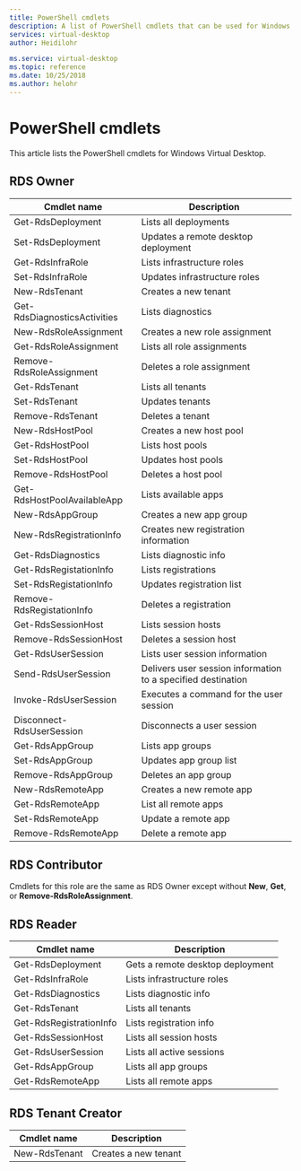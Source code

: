 ```yaml
---
title: PowerShell cmdlets
description: A list of PowerShell cmdlets that can be used for Windows Virtual Desktop.
services: virtual-desktop
author: Heidilohr

ms.service: virtual-desktop
ms.topic: reference
ms.date: 10/25/2018
ms.author: helohr
---
```

# PowerShell cmdlets

This article lists the PowerShell cmdlets for Windows Virtual Desktop.

## RDS Owner

|Cmdlet name|Description|
|---|---|
|Get-RdsDeployment|Lists all deployments|
|Set-RdsDeployment|Updates a remote desktop deployment|
|Get-RdsInfraRole|Lists infrastructure roles|
|Set-RdsInfraRole|Updates infrastructure roles|
|New-RdsTenant|Creates a new tenant|
|Get-RdsDiagnosticsActivities|Lists diagnostics|
|New-RdsRoleAssignment|Creates a new role assignment|
|Get-RdsRoleAssignment|Lists all role assignments|
|Remove-RdsRoleAssignment|Deletes a role assignment|
|Get-RdsTenant|Lists all tenants|
|Set-RdsTenant|Updates tenants|
|Remove-RdsTenant|Deletes a tenant|
|New-RdsHostPool|Creates a new host pool|
|Get-RdsHostPool|Lists host pools|
|Set-RdsHostPool|Updates host pools|
|Remove-RdsHostPool|Deletes a host pool|
|Get-RdsHostPoolAvailableApp|Lists available apps|
|New-RdsAppGroup|Creates a new app group|
|New-RdsRegistrationInfo|Creates new registration information|
|Get-RdsDiagnostics|Lists diagnostic info|
|Get-RdsRegistationInfo|Lists registrations|
|Set-RdsRegistationInfo|Updates registration list|
|Remove-RdsRegistationInfo|Deletes a registration|
|Get-RdsSessionHost|Lists session hosts|
|Remove-RdsSessionHost|Deletes a session host|
|Get-RdsUserSession|Lists user session information|
|Send-RdsUserSession|Delivers user session information to a specified destination|
|Invoke-RdsUserSession|Executes a command for the user session|
|Disconnect-RdsUserSession|Disconnects a user session|
|Get-RdsAppGroup|Lists app groups|
|Set-RdsAppGroup|Updates app group list|
|Remove-RdsAppGroup|Deletes an app group|
|New-RdsRemoteApp|Creates a new remote app|
|Get-RdsRemoteApp|List all remote apps|
|Set-RdsRemoteApp|Update a remote app|
|Remove-RdsRemoteApp|Delete a remote app|

## RDS Contributor

Cmdlets for this role are the same as RDS Owner except without **New**, **Get**, or **Remove-RdsRoleAssignment**.

## RDS Reader

|Cmdlet name|Description|
|---|---|
|Get-RdsDeployment|Gets a remote desktop deployment|
|Get-RdsInfraRole|Lists infrastructure roles|
|Get-RdsDiagnostics|Lists diagnostic info|
|Get-RdsTenant|Lists all tenants|
|Get-RdsRegistrationInfo|Lists registration info|
|Get-RdsSessionHost|Lists all session hosts|
|Get-RdsUserSession|Lists all active sessions|
|Get-RdsAppGroup|Lists all app groups|
|Get-RdsRemoteApp|Lists all remote apps|

## RDS Tenant Creator

|Cmdlet name|Description|
|---|---|
|New-RdsTenant|Creates a new tenant|
